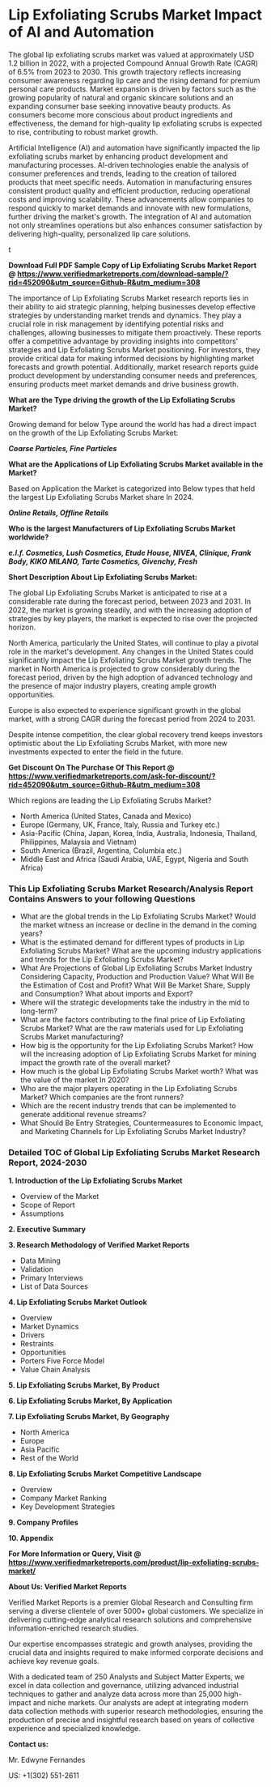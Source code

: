 <meta name="title" content="Global Lip Exfoliating Scrubs Market Impact of AI and Automation"><meta name="description" content="The global lip exfoliating scrubs market was valued at approximately USD 1.2 billion in 2022, with a projected Compound Annual Growth Rate (CAGR) of 6.5% from 2023 to "><meta name="title" content="Lip Exfoliating Scrubs Market Size, Share, Scope, Trends, Growth, Opportunities, Analysis, Forecast"><h1>Lip Exfoliating Scrubs Market Impact of AI and Automation</h1><p>The global lip exfoliating scrubs market was valued at approximately USD 1.2 billion in 2022, with a projected Compound Annual Growth Rate (CAGR) of 6.5% from 2023 to 2030. This growth trajectory reflects increasing consumer awareness regarding lip care and the rising demand for premium personal care products. Market expansion is driven by factors such as the growing popularity of natural and organic skincare solutions and an expanding consumer base seeking innovative beauty products. As consumers become more conscious about product ingredients and effectiveness, the demand for high-quality lip exfoliating scrubs is expected to rise, contributing to robust market growth.</p><p>Artificial Intelligence (AI) and automation have significantly impacted the lip exfoliating scrubs market by enhancing product development and manufacturing processes. AI-driven technologies enable the analysis of consumer preferences and trends, leading to the creation of tailored products that meet specific needs. Automation in manufacturing ensures consistent product quality and efficient production, reducing operational costs and improving scalability. These advancements allow companies to respond quickly to market demands and innovate with new formulations, further driving the market's growth. The integration of AI and automation not only streamlines operations but also enhances consumer satisfaction by delivering high-quality, personalized lip care solutions.</p>t</p><p id="" class=""><strong>Download Full PDF Sample Copy of Lip Exfoliating Scrubs Market Report @ <a href="https://www.verifiedmarketreports.com/download-sample/?rid=452090&utm_source=Github-R&utm_medium=308" target="_blank">https://www.verifiedmarketreports.com/download-sample/?rid=452090&utm_source=Github-R&utm_medium=308</a></strong></p><p>The importance of&nbsp;Lip Exfoliating Scrubs Market research reports lies in their ability to aid strategic planning, helping businesses develop effective strategies by understanding market trends and dynamics. They play a crucial role in risk management by identifying potential risks and challenges, allowing businesses to mitigate them proactively. These reports offer a competitive advantage by providing insights into competitors' strategies and Lip Exfoliating Scrubs Market positioning. For investors, they provide critical data for making informed decisions by highlighting market forecasts and growth potential. Additionally, market research reports guide product development by understanding consumer needs and preferences, ensuring products meet market demands and drive business growth.</p><p><strong>What are the&nbsp;Type driving the growth of the Lip Exfoliating Scrubs Market?</strong></p><p id="" class="">Growing demand for below Type around the world has had a direct impact on the growth of the Lip Exfoliating Scrubs Market:</p><em><strong>Coarse Particles, Fine Particles</strong></em></p><strong>What are the&nbsp;Applications&nbsp;of Lip Exfoliating Scrubs Market available in the Market?</strong></p><p id="" class="">Based on Application the Market is categorized into Below types that held the largest Lip Exfoliating Scrubs Market share In 2024.</p><em><strong>Online Retails, Offline Retails</strong></em></p><strong>Who is the largest Manufacturers of Lip Exfoliating Scrubs Market worldwide?</strong></p><p><em><strong>e.l.f. Cosmetics, Lush Cosmetics, Etude House, NIVEA, Clinique, Frank Body, KIKO MILANO, Tarte Cosmetics, Givenchy, Fresh</strong></em></p><p id="" class=""><strong>Short Description About Lip Exfoliating Scrubs Market:</strong></p><p>The global Lip Exfoliating Scrubs Market is anticipated to rise at a considerable rate during the forecast period, between 2023 and 2031. In 2022, the market is growing steadily, and with the increasing adoption of strategies by key players, the market is expected to rise over the projected horizon.</p><p>North America, particularly the United States, will continue to play a pivotal role in the market's development. Any changes in the United States could significantly impact the Lip Exfoliating Scrubs Market growth trends. The market in North America is projected to grow considerably during the forecast period, driven by the high adoption of advanced technology and the presence of major industry players, creating ample growth opportunities.</p><p>Europe is also expected to experience significant growth in the global market, with a strong CAGR during the forecast period from 2024 to 2031.</p><p>Despite intense competition, the clear global recovery trend keeps investors optimistic about the Lip Exfoliating Scrubs Market, with more new investments expected to enter the field in the future.</p><p id="" class=""><strong>Get Discount On The Purchase Of This Report @ <a href="https://www.verifiedmarketreports.com/ask-for-discount/?rid=452090&utm_source=Github-R&utm_medium=308" target="_blank">https://www.verifiedmarketreports.com/ask-for-discount/?rid=452090&utm_source=Github-R&utm_medium=308</a></strong></p>Which regions are leading the Lip Exfoliating Scrubs Market?</p><ul><li>North America (United States, Canada and Mexico)</li><li>Europe (Germany, UK, France, Italy, Russia and Turkey etc.)</li><li>Asia-Pacific (China, Japan, Korea, India, Australia, Indonesia, Thailand, Philippines, Malaysia and Vietnam)</li><li>South America (Brazil, Argentina, Columbia etc.)</li><li>Middle East and Africa (Saudi Arabia, UAE, Egypt, Nigeria and South Africa)</li></ul><h3 id="" class="">This Lip Exfoliating Scrubs Market Research/Analysis Report Contains Answers to your following Questions</h3><ul><li>What are the global trends in the Lip Exfoliating Scrubs Market? Would the market witness an increase or decline in the demand in the coming years?</li><li>What is the estimated demand for different types of products in Lip Exfoliating Scrubs Market? What are the upcoming industry applications and trends for the Lip Exfoliating Scrubs Market?</li><li>What Are Projections of Global Lip Exfoliating Scrubs Market Industry Considering Capacity, Production and Production Value? What Will Be the Estimation of Cost and Profit? What Will Be Market Share, Supply and Consumption? What about imports and Export?</li><li>Where will the strategic developments take the industry in the mid to long-term?</li><li>What are the factors contributing to the final price of Lip Exfoliating Scrubs Market? What are the raw materials used for Lip Exfoliating Scrubs Market manufacturing?</li><li>How big is the opportunity for the Lip Exfoliating Scrubs Market? How will the increasing adoption of Lip Exfoliating Scrubs Market for mining impact the growth rate of the overall market?</li><li>How much is the global Lip Exfoliating Scrubs Market worth? What was the value of the market In 2020?</li><li>Who are the major players operating in the Lip Exfoliating Scrubs Market? Which companies are the front runners?</li><li>Which are the recent industry trends that can be implemented to generate additional revenue streams?</li><li>What Should Be Entry Strategies, Countermeasures to Economic Impact, and Marketing Channels for Lip Exfoliating Scrubs Market Industry?</li></ul><h3 id="" class="">Detailed TOC of Global Lip Exfoliating Scrubs Market Research Report, 2024-2030</h3><p id="" class=""><strong>1. Introduction of the Lip Exfoliating Scrubs Market</strong></p><ul><li>Overview of the Market</li><li>Scope of Report</li><li>Assumptions</li></ul><p id="" class=""><strong>2. Executive Summary</strong></p><p id="" class=""><strong>3. Research Methodology of Verified Market Reports</strong></p><ul><li>Data Mining</li><li>Validation</li><li>Primary Interviews</li><li>List of Data Sources</li></ul><p id="" class=""><strong>4. Lip Exfoliating Scrubs Market Outlook</strong></p><ul><li>Overview</li><li>Market Dynamics</li><li>Drivers</li><li>Restraints</li><li>Opportunities</li><li>Porters Five Force Model</li><li>Value Chain Analysis</li></ul><p id="" class=""><strong>5. Lip Exfoliating Scrubs Market, By Product</strong></p><p id="" class=""><strong>6. Lip Exfoliating Scrubs Market, By Application</strong></p><p id="" class=""><strong>7. Lip Exfoliating Scrubs Market, By Geography</strong></p><ul><li>North America</li><li>Europe</li><li>Asia Pacific</li><li>Rest of the World</li></ul><p id="" class=""><strong>8. Lip Exfoliating Scrubs Market Competitive Landscape</strong></p><ul><li>Overview</li><li>Company Market Ranking</li><li>Key Development Strategies</li></ul><p id="" class=""><strong>9. Company Profiles</strong></p><p id="" class=""><strong>10. Appendix</strong></p><p id="" class=""><strong>For More Information or Query, Visit @ <a href="https://www.verifiedmarketreports.com/product/lip-exfoliating-scrubs-market/" target="_blank">https://www.verifiedmarketreports.com/product/lip-exfoliating-scrubs-market/</a></strong></p><p id="" class=""><strong>About Us: Verified Market Reports</strong></p><p id="" class="">Verified Market Reports is a premier Global Research and Consulting firm serving a diverse clientele of over 5000+ global customers. We specialize in delivering cutting-edge analytical research solutions and comprehensive information-enriched research studies.</p><p id="" class="">Our expertise encompasses strategic and growth analyses, providing the crucial data and insights required to make informed corporate decisions and achieve key revenue goals.</p><p id="" class="">With a dedicated team of 250 Analysts and Subject Matter Experts, we excel in data collection and governance, utilizing advanced industrial techniques to gather and analyze data across more than 25,000 high-impact and niche markets. Our analysts are adept at integrating modern data collection methods with superior research methodologies, ensuring the production of precise and insightful research based on years of collective experience and specialized knowledge.</p><p id="" class=""><strong>Contact us:</strong></p><p id="" class="">Mr. Edwyne Fernandes</p><p id="" class="">US: +1(302) 551-2611</p>